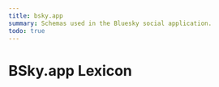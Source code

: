 ```yaml
---
title: bsky.app
summary: Schemas used in the Bluesky social application.
todo: true
---
```


# BSky.app Lexicon
